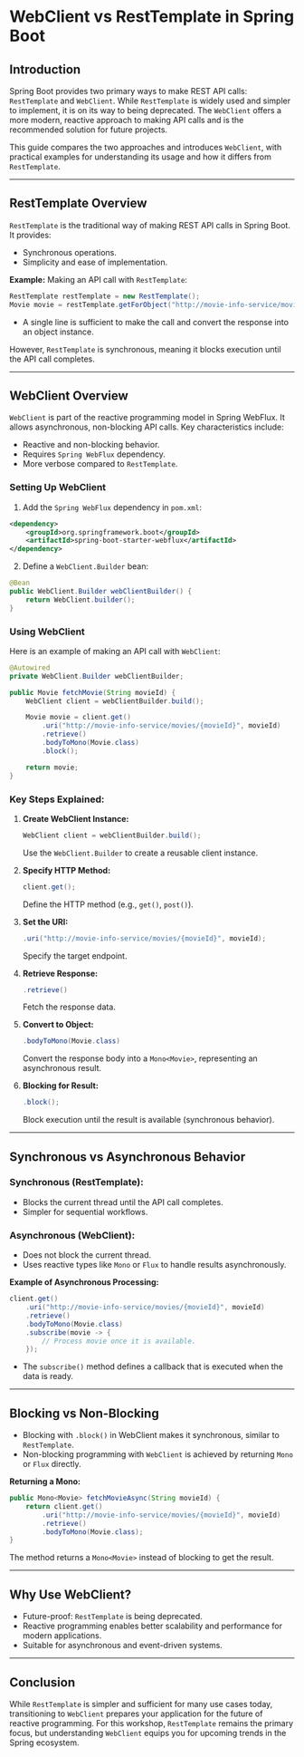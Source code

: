 # WebClient vs RestTemplate in Spring Boot

## Introduction
Spring Boot provides two primary ways to make REST API calls: `RestTemplate` and `WebClient`. While `RestTemplate` is widely used and simpler to implement, it is on its way to being deprecated. The `WebClient` offers a more modern, reactive approach to making API calls and is the recommended solution for future projects.

This guide compares the two approaches and introduces `WebClient`, with practical examples for understanding its usage and how it differs from `RestTemplate`.

---

## RestTemplate Overview
`RestTemplate` is the traditional way of making REST API calls in Spring Boot. It provides:
- Synchronous operations.
- Simplicity and ease of implementation.

**Example:** Making an API call with `RestTemplate`:
```java
RestTemplate restTemplate = new RestTemplate();
Movie movie = restTemplate.getForObject("http://movie-info-service/movies/{movieId}", Movie.class, movieId);
```
- A single line is sufficient to make the call and convert the response into an object instance.

However, `RestTemplate` is synchronous, meaning it blocks execution until the API call completes.

---

## WebClient Overview
`WebClient` is part of the reactive programming model in Spring WebFlux. It allows asynchronous, non-blocking API calls. Key characteristics include:
- Reactive and non-blocking behavior.
- Requires `Spring WebFlux` dependency.
- More verbose compared to `RestTemplate`.

### Setting Up WebClient
1. Add the `Spring WebFlux` dependency in `pom.xml`:
```xml
<dependency>
    <groupId>org.springframework.boot</groupId>
    <artifactId>spring-boot-starter-webflux</artifactId>
</dependency>
```

2. Define a `WebClient.Builder` bean:
```java
@Bean
public WebClient.Builder webClientBuilder() {
    return WebClient.builder();
}
```

### Using WebClient
Here is an example of making an API call with `WebClient`:
```java
@Autowired
private WebClient.Builder webClientBuilder;

public Movie fetchMovie(String movieId) {
    WebClient client = webClientBuilder.build();

    Movie movie = client.get()
        .uri("http://movie-info-service/movies/{movieId}", movieId)
        .retrieve()
        .bodyToMono(Movie.class)
        .block();

    return movie;
}
```

### Key Steps Explained:
1. **Create WebClient Instance:**
   ```java
   WebClient client = webClientBuilder.build();
   ```
   Use the `WebClient.Builder` to create a reusable client instance.

2. **Specify HTTP Method:**
   ```java
   client.get();
   ```
   Define the HTTP method (e.g., `get()`, `post()`).

3. **Set the URI:**
   ```java
   .uri("http://movie-info-service/movies/{movieId}", movieId);
   ```
   Specify the target endpoint.

4. **Retrieve Response:**
   ```java
   .retrieve()
   ```
   Fetch the response data.

5. **Convert to Object:**
   ```java
   .bodyToMono(Movie.class)
   ```
   Convert the response body into a `Mono<Movie>`, representing an asynchronous result.

6. **Blocking for Result:**
   ```java
   .block();
   ```
   Block execution until the result is available (synchronous behavior).

---

## Synchronous vs Asynchronous Behavior
### Synchronous (RestTemplate):
- Blocks the current thread until the API call completes.
- Simpler for sequential workflows.

### Asynchronous (WebClient):
- Does not block the current thread.
- Uses reactive types like `Mono` or `Flux` to handle results asynchronously.

**Example of Asynchronous Processing:**
```java
client.get()
    .uri("http://movie-info-service/movies/{movieId}", movieId)
    .retrieve()
    .bodyToMono(Movie.class)
    .subscribe(movie -> {
        // Process movie once it is available.
    });
```
- The `subscribe()` method defines a callback that is executed when the data is ready.

---

## Blocking vs Non-Blocking
- Blocking with `.block()` in WebClient makes it synchronous, similar to `RestTemplate`.
- Non-blocking programming with `WebClient` is achieved by returning `Mono` or `Flux` directly.

**Returning a Mono:**
```java
public Mono<Movie> fetchMovieAsync(String movieId) {
    return client.get()
        .uri("http://movie-info-service/movies/{movieId}", movieId)
        .retrieve()
        .bodyToMono(Movie.class);
}
```
The method returns a `Mono<Movie>` instead of blocking to get the result.

---

## Why Use WebClient?
- Future-proof: `RestTemplate` is being deprecated.
- Reactive programming enables better scalability and performance for modern applications.
- Suitable for asynchronous and event-driven systems.

---

## Conclusion
While `RestTemplate` is simpler and sufficient for many use cases today, transitioning to `WebClient` prepares your application for the future of reactive programming. For this workshop, `RestTemplate` remains the primary focus, but understanding `WebClient` equips you for upcoming trends in the Spring ecosystem.

